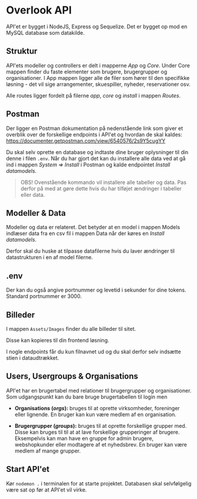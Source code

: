 # Overlook API
API'et er bygget i NodeJS, Express og Sequelize. Det er bygget op mod en MySQL database som datakilde.

## Struktur
API'ets modeller og controllers  er delt i mapperne *App* og *Core*. Under Core mappen finder du faste elementer som brugere, brugergrupper og organisationer. I App mappen ligger alle de filer som hører til den specifikke løsning - det vil sige arrangementer, skuespiller, nyheder, reservationer osv.

Alle routes ligger fordelt på filerne *app*, *core* og *install* i mappen *Routes*.
## Postman

Der ligger en Postman dokumentation på nedenstående link som giver et overblik over de forskellige endpoints i API'et og hvordan de skal kaldes:
https://documenter.getpostman.com/view/6540576/2s9Y5cugYY

Du skal selv oprette en database og indtaste dine bruger oplysninger til din denne i filen `.env`. Når du har gjort det kan du installere alle data ved at gå ind i mappen *System => Install* i Postman og kalde endpointet *Install datamodels*. 

> OBS! Ovenstående kommando vil installere alle tabeller og data. Pas derfor  på med at gøre dette hvis du har tilføjet ændringer i tabeller eller data. 

## Modeller & Data
Modeller og data er relateret. Det betyder at en model i mappen Models indlæser data fra en csv fil i mappen Data når der køres en *Install datamodels*. 

Derfor skal du huske at tilpasse datafilerne hvis du laver ændringer til datastrukturen i en af model filerne.  

## .env
Der kan du også angive portnummer og levetid i sekunder for dine tokens. Standard portnummer er 3000.

## Billeder
I mappen `Assets/Images` finder du alle billeder til sitet. 

Disse kan kopieres til din frontend løsning.

I nogle endpoints får du kun filnavnet ud og du skal derfor selv indsætte stien i dataudtrækket. 

## Users, Usergroups & Organisations
API'et har en brugertabel med relationer til brugergrupper og organisationer. Som udgangspunkt kan du bare bruge brugertabellen til login men 

- **Organisations (*orgs*):** bruges til at oprette virksomheder, foreninger eller lignende. En bruger kan kun være medlem af en organisation.

- **Brugergrupper (*groups*):** bruges til at oprette forskellige grupper med. Disse kan bruges til til at at lave forskellige grupperinger af brugere. Eksempelvis kan man have en gruppe for admin brugere, webshopkunder eller modtagere af et nyhedsbrev. En bruger kan være medlem af mange grupper.

## Start API'et
Kør `nodemon .` i terminalen for at starte projektet. Databasen skal selvfølgelig være sat op før at API'et vil virke.